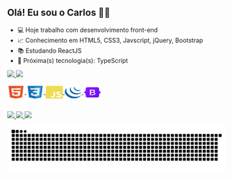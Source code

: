 ## Olá! Eu sou o Carlos 🧔🏻

- 💻 Hoje trabalho com desenvolvimento front-end
- 📈 Conhecimento em HTML5, CSS3, Javscript, jQuery, Bootstrap
- 📚 Estudando ReactJS
- 🎯 Próxima(s) tecnologia(s): TypeScript

 <div>
  <a href="https://github.com/carloshrjunior">
  <img height="180em" src="https://github-readme-stats.vercel.app/api?username=carloshrjunior&show_icons=true&theme=gotham&include_all_commits=true&count_private=true"/>
  <img height="180em" src="https://github-readme-stats.vercel.app/api/top-langs/?username=carloshrjunior&layout=compact&langs_count=7&theme=gotham"/>
</div>
<div style="display: inline_block"><br>
  <img align="center" alt="HTML" height="30" width="40" src="https://raw.githubusercontent.com/devicons/devicon/master/icons/html5/html5-original.svg">
  <img align="center" alt="CSS" height="30" width="40" src="https://raw.githubusercontent.com/devicons/devicon/master/icons/css3/css3-original.svg">
  <img align="center" alt="Javascript" height="30" width="40" src="https://raw.githubusercontent.com/devicons/devicon/master/icons/javascript/javascript-plain.svg">
  <img align="center" alt="jQuery" height="30" width="40" src="https://github.com/devicons/devicon/blob/master/icons/jquery/jquery-original.svg">
  <img align="center" alt="Bootstrap" height="30" width="40" src="https://github.com/devicons/devicon/blob/master/icons/bootstrap/bootstrap-original.svg">
  <!--<img align="center" alt="ReactJS" height="30" width="40" src="https://raw.githubusercontent.com/devicons/devicon/master/icons/react/react-original.svg">-->
  <!--<img align="center" alt="NodeJS" height="30" width="40" src="https://github.com/devicons/devicon/blob/master/icons/nodejs/nodejs-original.svg">-->
  <!--<img align="center" alt="Firebase" height="30" width="40" src="https://github.com/devicons/devicon/blob/master/icons/firebase/firebase-plain.svg">-->
  <!--<img align="center" alt="MongoDB" height="30" width="40" src="https://github.com/devicons/devicon/blob/master/icons/mongodb/mongodb-original.svg">-->
</div>
  
##
  
<div> 
  <a href="https://www.linkedin.com/in/carlosh-rjunior/" target="_blank">
    <img src="https://img.shields.io/badge/-LinkedIn-%230077B5?style=for-the-badge&logo=linkedin&logoColor=white" target="_blank">
  </a> 
  <a href="https://instagram.com/carloshrjunior" target="_blank">
    <img src="https://img.shields.io/badge/-Instagram-%23E4405F?style=for-the-badge&logo=instagram&logoColor=white" target="_blank">
  </a>
  <a href = "mailto:carlosh.rjunior@gmail.com">
    <img src="https://img.shields.io/badge/-Gmail-%23333?style=for-the-badge&logo=gmail&logoColor=white" target="_blank">
  </a>
 
  ![Snake animation](https://github.com/carloshrjunior/carloshrjunior/blob/output/github-contribution-grid-snake.svg)
 
</div>
